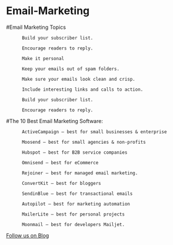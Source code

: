# Email-Marketing

#Email Marketing Topics

          Build your subscriber list.

          Encourage readers to reply.

          Make it personal

          Keep your emails out of spam folders.

          Make sure your emails look clean and crisp.

          Include interesting links and calls to action.

          Build your subscriber list.

          Encourage readers to reply.


#The 10 Best Email Marketing Software:

          ActiveCampaign – best for small businesses & enterprise

          Moosend – best for small agencies & non-profits

          Hubspot – best for B2B service companies
  
          Omnisend – best for eCommerce

          Rejoiner – best for managed email marketing.

          ConvertKit – best for bloggers

          SendinBlue – best for transactional emails

          Autopilot – best for marketing automation

          MailerLite – best for personal projects

          Moonmail – best for developers Mailjet.


<a href="http://starwalt.in/Blogs/index.html">Follow us on Blog</a>



